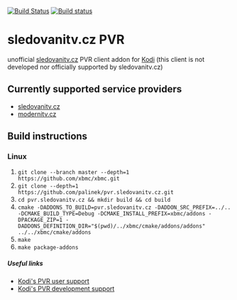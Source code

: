 [![Build Status](https://jenkins.kodi.tv/buildStatus/icon?job=palinek%2Fpvr.sledovanitv.cz%2FNexus)](https://jenkins.kodi.tv/view/Addons/job/palinek/job/pvr.sledovanitv.cz/job/Nexus/)
[![Build status](https://ci.appveyor.com/api/projects/status/02qaoie8tcv4klnf/branch/Nexus?svg=true)](https://ci.appveyor.com/project/palinek/pvr-sledovanitv-cz/branch/Nexus)

# sledovanitv.cz PVR
unofficial [sledovanitv.cz](https://sledovanitv.cz) PVR client addon for [Kodi](https://kodi.tv)
(this client is not developed nor officially supported by sledovanitv.cz)

## Currently supported service providers
- [sledovanitv.cz](https://sledovanitv.cz)
- [modernitv.cz](https://modernitv.cz)

## Build instructions

### Linux

1. `git clone --branch master --depth=1 https://github.com/xbmc/xbmc.git`
2. `git clone --depth=1 https://github.com/palinek/pvr.sledovanitv.cz.git`
3. `cd pvr.sledovanitv.cz && mkdir build && cd build`
4. `cmake -DADDONS_TO_BUILD=pvr.sledovanitv.cz -DADDON_SRC_PREFIX=../.. -DCMAKE_BUILD_TYPE=Debug -DCMAKE_INSTALL_PREFIX=xbmc/addons -DPACKAGE_ZIP=1 -DADDONS_DEFINITION_DIR="$(pwd)/../xbmc/cmake/addons/addons" ../../xbmc/cmake/addons`
5. `make`
6. `make package-addons`

##### Useful links

* [Kodi's PVR user support](https://forum.kodi.tv/forumdisplay.php?fid=167)
* [Kodi's PVR development support](https://forum.kodi.tv/forumdisplay.php?fid=136)
